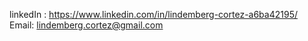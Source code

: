 linkedIn : https://www.linkedin.com/in/lindemberg-cortez-a6ba42195/
Email: lindemberg.cortez@gmail.com
